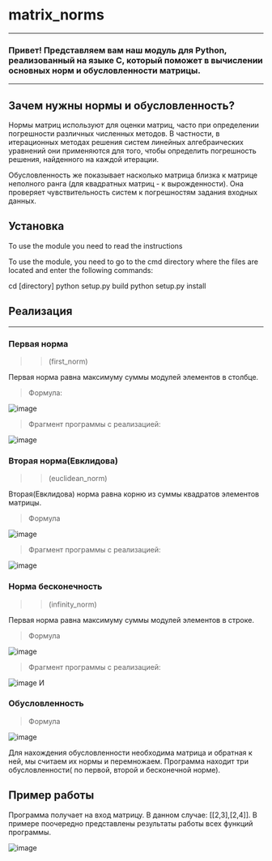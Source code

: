 # matrix_norms
********
### Привет! Представляем вам наш модуль для Python, реализованный на языке C, который поможет в вычислении основных норм и обусловленности матрицы.
***
## Зачем нужны нормы и обусловленность?
Нормы матриц используют для оценки матриц, часто при определении погрешности различных численных методов. В частности, в итерационных методах решения систем линейных алгебраических уравнений они применяются для того, чтобы определить погрешность решения, найденного на каждой итерации.

Обусловленность же показывает насколько матрица близка к матрице неполного ранга (для квадратных матриц - к вырожденности). Она проверяет чувствительность систем к погрешностям задания входных данных.

## Установка 

To use the module you need to read the instructions

To use the module, you need to go to the cmd directory where the files are located and enter the following commands:

cd [directory]
python setup.py build
python setup.py install

## Реализация
****
### Первая норма
>>(first_norm)

Первая норма равна максимуму суммы модулей элементов в столбце.

> Формула:

![image](https://github.com/NataTyugun/matrix_norms/assets/99788525/a5a7b6a4-b627-4e6c-a620-a999d4b91e21)

> Фрагмент программы с реализацией:

![image](https://github.com/NataTyugun/matrix_norms/assets/99788525/dbd83041-af45-461e-9af8-201f6b9d668a)

### Вторая норма(Евклидова)
>>(euclidean_norm)

Вторая(Евклидова) норма равна корню из суммы квадратов элементов матрицы.


> Формула

![image](https://github.com/NataTyugun/matrix_norms/assets/99788525/df391a44-e030-4fec-8bf3-d64546593e21)

> Фрагмент программы с реализацией: 

![image](https://github.com/NataTyugun/matrix_norms/assets/99788525/4e042e7c-d51e-42c0-9af3-63ed58513f1b)

### Норма бесконечность 
>>(infinity_norm)

Первая норма равна максимуму суммы модулей элементов в строке.

> Формула

![image](https://github.com/NataTyugun/matrix_norms/assets/99788525/07967e4b-064c-4b39-be59-63fa2035d83a)

> Фрагмент программы с реализацией:

![image](https://github.com/NataTyugun/matrix_norms/assets/99788525/cb5306d7-cf5c-4561-88e1-e91728095451)
 И
### Обусловленность
> Формула

![image](https://github.com/NataTyugun/matrix_norms/assets/99788525/ed623718-6e39-4151-8a72-11b369dc59b6)

Для нахождения обусловленности необходима матрица и обратная к ней, мы считаем их нормы и перемножаем.
Программа находит три обусловленности( по первой, второй и бесконечной норме).

## Пример работы

Программа получает на вход матрицу. В данном случае: [[2,3],[2,4]].
В примере поочередно представлены результаты работы всех функций программы.

![image](https://github.com/NataTyugun/matrix_norms/assets/99788525/84441df7-03ee-481d-9ac1-cb8a63f32fa9)
